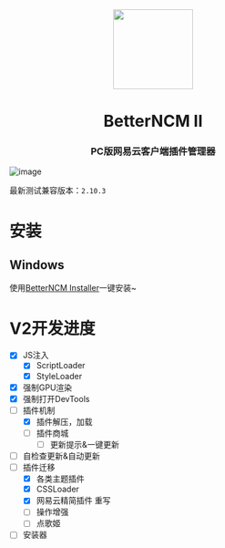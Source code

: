 <div align="center"><image width="140em" src="https://user-images.githubusercontent.com/66859419/183120498-1dede5b4-0666-4891-b95f-c3a812b3f12f.png" /></div>
<h1 align="center">BetterNCM II</h1>
<h3 align="center">PC版网易云客户端插件管理器</h3>

![image](https://user-images.githubusercontent.com/66859419/184407472-b03bc162-5ab3-4126-9d1b-f73627875883.png)


最新测试兼容版本：`2.10.3`

# 安装
## Windows
使用[BetterNCM Installer](https://github.com/MicroCBer/BetterNCM-Installer)一键安装~

# V2开发进度
- [x] JS注入
  - [x] ScriptLoader
  - [x] StyleLoader
- [x] 强制GPU渲染
- [x] 强制打开DevTools
- [ ] 插件机制
  - [x] 插件解压，加载
  - [ ] 插件商城
    - [ ] 更新提示&一键更新
- [ ] 自检查更新&自动更新
- [ ] 插件迁移
  - [x] 各类主题插件
  - [x] CSSLoader
  - [x] 网易云精简插件 重写
  - [ ] 操作增强
  - [ ] 点歌姬
- [ ] 安装器
